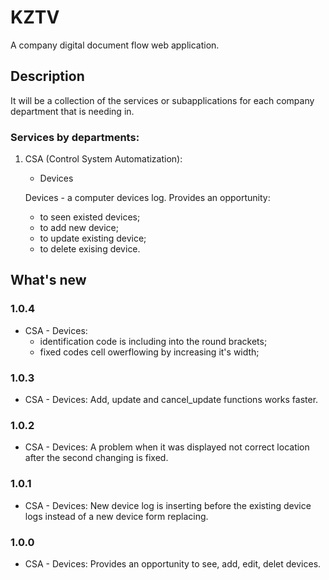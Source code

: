 # KZTV
A company digital document flow web application.

## Description
It will be a collection of the services or subapplications for each company department that is needing in.

### Services by departments:
1. CSA (Control System Automatization):
    - Devices

    Devices - a computer devices log. Provides an opportunity:
    - to seen existed devices;
    - to add new device;
    - to update existing device;
    - to delete exising device.

## What's new
### 1.0.4
- CSA - Devices:
    - identification code is including into the round brackets;
    - fixed codes cell owerflowing by increasing it's width;

### 1.0.3
- CSA - Devices: Add, update and cancel_update functions works faster.

### 1.0.2
- CSA - Devices: A problem when it was displayed not correct location after the second changing is fixed.

### 1.0.1
- CSA - Devices: New device log is inserting before the existing device logs instead of a new device form replacing.

### 1.0.0
- CSA - Devices: Provides an opportunity to see, add, edit, delet devices.